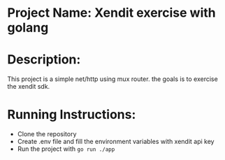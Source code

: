# Project Name: Xendit exercise with golang
# Description:
This project is a simple net/http using mux router. the goals is to exercise the xendit sdk.
# Running Instructions:
- Clone the repository
- Create .env file and fill the environment variables with xendit api key
- Run the project with `go run ./app`